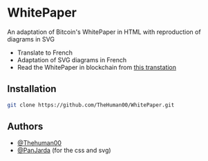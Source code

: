 # WhitePaper
An adaptation of Bitcoin's WhitePaper in HTML with reproduction of diagrams in SVG

- Translate to French
- Adaptation of SVG diagrams in French
- Read the WhitePaper in blockchain from [this transtation](https://www.blockchain.com/explorer/transactions/btc/54e48e5f5c656b26c3bca14a8c95aa583d07ebe84dde3b7dd4a78f4e4186e713)

## Installation
```bash  
git clone https://github.com/TheHuman00/WhitePaper.git
```



## Authors

- [@Thehuman00](https://github.com/TheHuman00)
- [@PanJarda](https://github.com/PanJarda/bitcoin_whitepaper) (for the css and svg)
